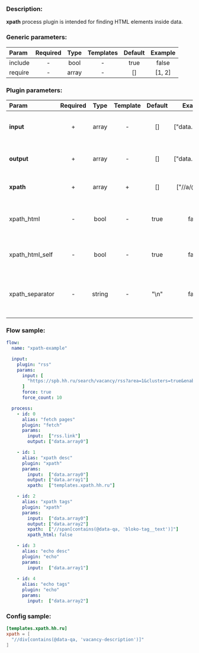 ### Description:

**xpath** process plugin is intended for finding HTML elements inside
data.


### Generic parameters:

| Param     | Required   | Type    | Templates   | Default   | Example   |
| :-------- | :--------: | :-----: | :---------: | :-------: | :-------: |
| include   | -          | bool    | -           | true      | false     |
| require   | -          | array   | -           | []        | [1, 2]    |


### Plugin parameters:

| Param             | Required   | Type     | Template   | Default   | Example           | Description                                                                                           |
| :---------------- | :--------: | :------: | :--------: | :-------: | :---------------: | :---------------------------------------------------------------------------------------------------- |
| **input**         | +          | array    | -          | []        | ["data.array0"]   | List of [DataItem](../../concept.md) fields with data.                                                |
| **output**        | +          | array    | -          | []        | ["data.array0"]   | List of target [DataItem](../../concept.md) fields.                                                   |
| **xpath**         | +          | array    | +          | []        | ["//a/@href"]     | List of [Xpath](https://en.wikipedia.org/wiki/XPath) queries.                                         |
| xpath_html        | -          | bool     | -          | true      | false             | Get nodes with HTML tags (only text by default).                                                      |
| xpath_html_self   | -          | bool     | -          | true      | false             | Include HTML tags of Xpath node.                                                                      |
| xpath_separator   | -          | string   | -          | "\n"      | false             | Add a custom separator between found nodes.                                                           |

### Flow sample:

```yaml
flow:
  name: "xpath-example"

  input:
    plugin: "rss"
    params:
      input: [
        "https://spb.hh.ru/search/vacancy/rss?area=1&clusters=true&enable_snippets=true&search_period=1&specialization=1&text=."
      ]
      force: true
      force_count: 10

  process:
    - id: 0
      alias: "fetch pages"
      plugin: "fetch"
      params:
        input:  ["rss.link"]
        output: ["data.array0"]

    - id: 1
      alias: "xpath desc"
      plugin: "xpath"
      params:
        input:  ["data.array0"]
        output: ["data.array1"]
        xpath:  ["templates.xpath.hh.ru"]

    - id: 2
      alias: "xpath tags"
      plugin: "xpath"
      params:
        input:  ["data.array0"]
        output: ["data.array2"]
        xpath:  ["//span[contains(@data-qa, 'bloko-tag__text')]"]
        xpath_html: false

    - id: 3
      alias: "echo desc"
      plugin: "echo"
      params:
        input:  ["data.array1"]
        
    - id: 4
      alias: "echo tags"
      plugin: "echo"
      params:
        input:  ["data.array2"]
```

### Config sample:

```toml
[templates.xpath.hh.ru]
xpath = [
  "//div[contains(@data-qa, 'vacancy-description')]"
]
```

